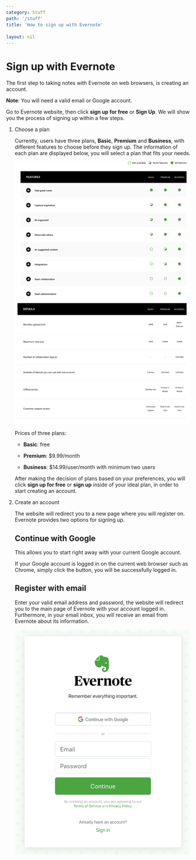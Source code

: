 ```yaml
---
category: Stuff
path: '/stuff'
title: 'How to sign up with Evernote'

layout: nil
---
```


# Sign up with Evernote

The first step to taking notes with Evernote on web browsers, is creating an account.

__Note__: You will need a valid email or Google account.

Go to Evernote website, then click **sign up for free** or **Sign Up**. We will show you the process of signing up within a few steps.

1. Choose a plan

   Currently, users have three plans, **Basic**, **Premium** and **Business**, with different features to choose before they sign up. The information of each plan are displayed below, you will select a plan that fits your needs.

   <img src="https://github.com/SkylarZhao6/EvernoteGuide/blob/gh-pages/images/features.png?raw=true">

   <img src="https://github.com/SkylarZhao6/EvernoteGuide/blob/gh-pages/images/details.png?raw=true">

   Prices of three plans:

   - **Basic**: free

   - **Premium**: $9.99/month

   - **Business**: $14.99/user/month with minimum two users

   After making the decision of plans based on your preferences, you will click **sign up for free** or **sign up** inside of your ideal plan, in order to start creating an account.

2. Create an account

   The website will redirect you to a new page where you will register on. Evernote provides two options for signing up.

   ## Continue with Google

   This allows you to start right away with your current Google account.

   If your Google account is logged in on the current web browser such as Chrome, simply click the button, you will be successfully logged in.

   ## Register with email

   Enter your valid email address and password, the website will redirect you to the main page of Evernote with your account logged in. Furthermore, in your email inbox, you will receive an email from Evernote about its information.
  
   <img src="https://github.com/SkylarZhao6/EvernoteGuide/blob/gh-pages/images/signup.png?raw=true" id="signup">
